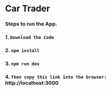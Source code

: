 # Car Trader


### Steps to run the App.

### 1. ``` Download the Code ```
### 2. ``` npm install ```
### 3. ``` npm run dev ```
### 4. ``` Then copy this link into the browser: ``` http://localhost:3000
